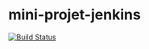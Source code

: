 # mini-projet-jenkins
[![Build Status](https://img.shields.io/jenkins/build?jobUrl=http%3A%2F%2F192.168.56.5%3A8080%2Fjob%2Fmini-projet-jenkins%2F&style=flat-square)](http://192.168.56.5:8080/job/mini-projet-jenkins/)

